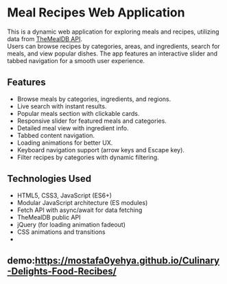 # Meal Recipes Web Application

This is a dynamic web application for exploring meals and recipes, utilizing data from [TheMealDB API](https://www.themealdb.com/api.php).  
Users can browse recipes by categories, areas, and ingredients, search for meals, and view popular dishes. The app features an interactive slider and tabbed navigation for a smooth user experience.

## Features

- Browse meals by categories, ingredients, and regions.
- Live search with instant results.
- Popular meals section with clickable cards.
- Responsive slider for featured meals and categories.
- Detailed meal view with ingredient info.
- Tabbed content navigation.
- Loading animations for better UX.
- Keyboard navigation support (arrow keys and Escape key).
- Filter recipes by categories with dynamic filtering.

## Technologies Used

- HTML5, CSS3, JavaScript (ES6+)
- Modular JavaScript architecture (ES modules)
- Fetch API with async/await for data fetching
- TheMealDB public API
- jQuery (for loading animation fadeout)
- CSS animations and transitions
- 
## demo:https://mostafa0yehya.github.io/Culinary-Delights-Food-Recibes/
